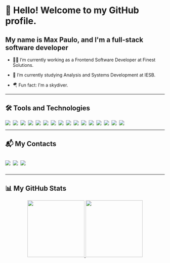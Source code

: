 # 👋 Hello! Welcome to my GitHub profile.

## My name is Max Paulo, and I'm a full-stack software developer

-   🧑‍💻 I’m currently working as a Frontend Software Developer at Finest Solutions.
    
-   📖 I’m currently studying Analysis and Systems Development at IESB.
    
-   🪂 Fun fact: I'm a skydiver.
    

----------

## 🛠️ Tools and Technologies

<div style="display: flex; flex-wrap: wrap; justify-content: flex-start; gap: 8px;">

<img src="https://img.shields.io/badge/Next-black?style=for-the-badge&logo=next.js&logoColor=white" />

<img src="https://img.shields.io/badge/typescript-%23007ACC.svg?style=for-the-badge&logo=typescript&logoColor=white" />

<img src="https://img.shields.io/badge/react-%2320232A.svg?style=for-the-badge&logo=react&logoColor=%2361DAFB" />

<img src="https://img.shields.io/badge/node.js-6DA55F?style=for-the-badge&logo=node.js&logoColor=white" />

<img src="https://img.shields.io/badge/javascript-%23323330.svg?style=for-the-badge&logo=javascript&logoColor=%23F7DF1E" />

<img src="https://img.shields.io/badge/tailwindcss-%2338B2AC.svg?style=for-the-badge&logo=tailwind-css&logoColor=white" />

<img src="https://img.shields.io/badge/express.js-%23404d59.svg?style=for-the-badge&logo=express&logoColor=white" />

<img src="https://img.shields.io/badge/python-3670A0?style=for-the-badge&logo=python&logoColor=ffdd54" />

<img src="https://img.shields.io/badge/django-%23092E20.svg?style=for-the-badge&logo=django&logoColor=white" />

<img src="https://img.shields.io/badge/html5-%23E34F26.svg?style=for-the-badge&logo=html5&logoColor=white" />

<img src="https://img.shields.io/badge/css3-%231572B6.svg?style=for-the-badge&logo=css3&logoColor=white" />


<img src="https://img.shields.io/badge/MongoDB-%234ea94b.svg?style=for-the-badge&logo=mongodb&logoColor=white" />

<img src="https://img.shields.io/badge/postgresql-4169E1.svg?style=for-the-badge&logo=postgresql&logoColor=white" />

<img src="https://img.shields.io/badge/git-%23F05033.svg?style=for-the-badge&logo=git&logoColor=white" />

<img src="https://img.shields.io/badge/ruby-%23CC342D.svg?style=for-the-badge&logo=ruby&logoColor=white" />
<img src="https://img.shields.io/badge/github-%23121011.svg?style=for-the-badge&logo=github&logoColor=white" />

</div>

----------

## 📬 My Contacts

<div style="display: flex; flex-wrap: wrap; justify-content: flex-start; gap: 8px;">

<a href="https://www.maxpaulo.com/" target="_blank"><img loading="lazy" src="https://img.shields.io/badge/Portfolio-D14836?style=for-the-badge&logo=google-chrome&logoColor=white" target="_blank"></a>

<a href="https://www.linkedin.com/in/-maxpaulo" target="_blank"><img loading="lazy" src="https://img.shields.io/badge/-LinkedIn-%230077B5?style=for-the-badge&logo=linkedin&logoColor=white" target="_blank"></a>

<a href = "mailto:maxpaulo.mps@gmail.com"><img loading="lazy" src="https://img.shields.io/badge/Gmail-D14836?style=for-the-badge&logo=gmail&logoColor=white" target="_blank"></a>

</div>

----------

## 📊 My GitHub Stats

<div align="center">

<a href="https://github.com/maxwell-paulo">

<img loading="lazy" height="180em" src="https://github-readme-stats.vercel.app/api/top-langs/?username=maxwell-paulo&layout=compact&langs_count=7&theme=dracula"/>

<img loading="lazy" height="180em" src="https://github-readme-stats.vercel.app/api?username=maxwell-paulo&show_icons=true&theme=dracula&include_all_commits=true&count_private=true"/>

</a>

</div>
